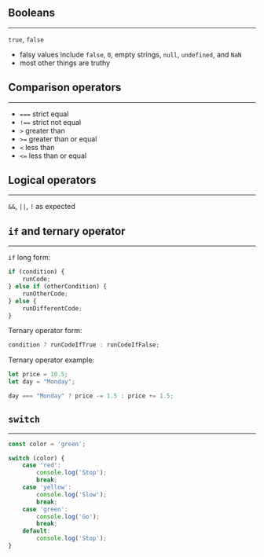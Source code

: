 ## Booleans
---
`true`, `false`

* falsy values include `false`, `0`, empty strings, `null`, `undefined`, and `NaN`
* most other things are truthy

## Comparison operators
---
* `===` strict equal
* `!==` strict not equal
* `>` greater than
* `>=` greater than or equal
* `<` less than
* `<=` less than or equal

## Logical operators
---
`&&`, `||`, `!` as expected

## `if` and ternary operator
---
`if` long form:  
```javascript
if (condition) {
    runCode;
} else if (otherCondition) {
    runOtherCode;
} else {
    runDifferentCode;
}
```

Ternary operator form:  
```javascript
condition ? runCodeIfTrue : runCodeIfFalse;
```

Ternary operator example:

```javascript
let price = 10.5;
let day = "Monday";

day === "Monday" ? price -= 1.5 : price += 1.5;
```

## `switch`
---
```javascript
const color = 'green';

switch (color) {
    case 'red':
        console.log('Stop');
        break;
    case 'yellow':
        console.log('Slow');
        break;
    case 'green':
        console.log('Go');
        break;
    default:
        console.log('Stop');
}
```
